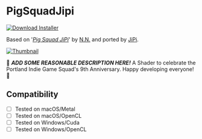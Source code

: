 # PigSquadJipi
[![Download Installer](https://img.shields.io/static/v1?label=Download&message=PigSquadJipi-Installer.lua&color=blue)](PigSquadJipi-Installer.lua "Installer")

Based on '_[Pig Squad JiPi](https://www.shadertoy.com/view/7t2fDc)_' by [N.N.](https://www.shadertoy.com/user/N.N.) and ported by [JiPi](../../Site/Profiles/JiPi.md).

[![Thumbnail](PigSquadJipi_320x180.png)](https://www.shadertoy.com/view/7t2fDc "View on Shadertoy.com")

:construction: ***ADD SOME REASONABLE DESCRIPTION HERE!*** A Shader to celebrate the Portland Indie Game Squad's 9th Anniversary. Happy developing everyone! :construction:

## Compatibility
- [ ] Tested on macOS/Metal
- [ ] Tested on macOS/OpenCL
- [ ] Tested on Windows/Cuda
- [ ] Tested on Windows/OpenCL
